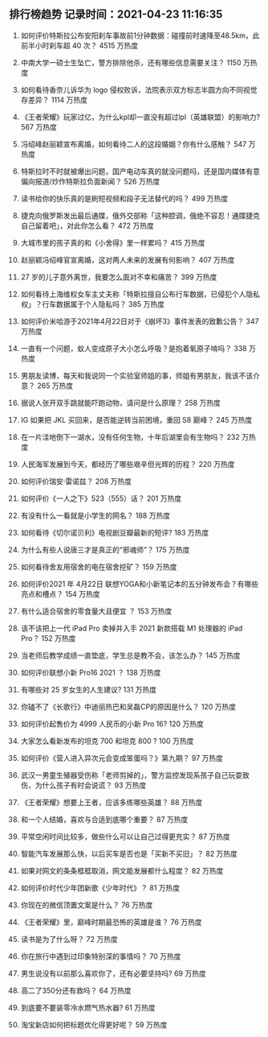 
## 排行榜趋势 记录时间：2021-04-23 11:16:35
  
  1. 如何评价特斯拉公布安阳刹车事故前1分钟数据：碰撞前时速降至48.5km，此前半小时刹车超 40 次？ 4515 万热度
    
  2. 中南大学一硕士生坠亡，警方排除他杀，还有哪些信息需要关注？ 1150 万热度
    
  3. 如何看待香奈儿诉华为 logo 侵权败诉，法院表示双方标志半圆方向不同视觉存差异？ 1114 万热度
    
  4. 《王者荣耀》玩家过亿，为什么kpl却一直没有超过lpl（英雄联盟）的影响力? 567 万热度
    
  5. 冯绍峰赵丽颖宣布离婚，如何看待二人的这段婚姻？你有什么感触？ 547 万热度
    
  6. 特斯拉时不时就被爆出问题，国产电动车真的就没问题吗，还是国内媒体有意偏向报道/炒作特斯拉负面新闻？ 526 万热度
    
  7. 读书给你的快乐真的是刷短视频和段子无法替代的吗？ 499 万热度
    
  8. 捷克向俄罗斯发出最后通牒，俄外交部称「这种腔调，俄绝不容忍！通牒捷克自己留着吧」，对此你怎么看？ 472 万热度
    
  9. 大城市里的孩子真的和《小舍得》里一样累吗？ 415 万热度
    
  10. 赵丽颖冯绍峰官宣离婚，这对两人未来的发展有何影响？ 407 万热度
    
  11. 27 岁的儿子意外离世，我要怎么面对不幸和痛苦？ 399 万热度
    
  12. 如何看待上海维权女车主丈夫称「特斯拉擅自公布行车数据，已侵犯个人隐私权」？行车数据属于个人隐私吗？ 385 万热度
    
  13. 如何评价米哈游于2021年4月22日对于《崩坏3》事件发表的致歉公告？ 347 万热度
    
  14. 一直有一个问题，蚁人变成原子大小怎么呼吸？是抱着氧原子啃吗？ 338 万热度
    
  15. 男朋友读博，每天和我说同一个实验室师姐的事，师姐有男朋友，我该不该介意？ 265 万热度
    
  16. 据说人张开双手跳就能吓跑动物，请问是什么原理？ 258 万热度
    
  17. IG 如果把 JKL 买回来，是否能逆转当前困境，重回 S8 巅峰？ 245 万热度
    
  18. 在一片洼地倒下一湖水，没有任何生物，十年后湖里会有生物吗？ 232 万热度
    
  19. 人民海军发展到今天，都经历了哪些艰辛但光辉的历程？ 220 万热度
    
  20. 如何评价瑞安·雷诺兹？ 208 万热度
    
  21. 如何评价《一人之下》523（555）话？ 201 万热度
    
  22. 有没有什么一看就是小学生的网名？ 188 万热度
    
  23. 如何看待《切尔诺贝利》电视剧豆瓣最新的短评? 183 万热度
    
  24. 为什么有些人说唐三才是真正的“邪魂师”？ 175 万热度
    
  25. 如何看待舍友用宿舍的电在宿舍挖矿？ 159 万热度
    
  26. 如何评价2021 年 4月22日 联想YOGA和小新笔记本的五分钟发布会？有哪些亮点和槽点？ 154 万热度
    
  27. 有什么适合宿舍的零食量大且便宜 ？ 153 万热度
    
  28. 该不该把上一代 iPad Pro 卖掉并入手 2021 新款搭载 M1 处理器的 iPad Pro？ 152 万热度
    
  29. 当老师后教学成绩一直垫底，学生总是教不会，该怎么办？ 145 万热度
    
  30. 如何评价联想小新 Pro16 2021 ？ 138 万热度
    
  31. 有哪些对 25 岁女生的人生建议? 131 万热度
    
  32. 你磕不了《长歌行》中迪丽热巴和吴磊CP的原因是什么？ 120 万热度
    
  33. 如何评价起售价为 4999 人民币的小新 Pro 16? 120 万热度
    
  34. 大家怎么看新发布的坦克 700 和坦克 800 ? 100 万热度
    
  35. 如何评价《营人进入异次元会变成笨蛋吗？》第九期？ 97 万热度
    
  36. 武汉一男童生殖器受伤称「老师剪掉的」，警方监控发现系孩子自己玩耍致伤，为什么孩子有时会说谎？ 93 万热度
    
  37. 《王者荣耀》想要上王者，应该多练哪些英雄？ 88 万热度
    
  38. 和一个人结婚，喜欢与合适到底哪个重要？ 87 万热度
    
  39. 平常空闲时间比较多，做些什么可以让自己过得更充实？ 87 万热度
    
  40. 智能汽车发展那么快，以后买车是否也是「买新不买旧」？ 82 万热度
    
  41. 如果对网文的条条框框取消，网文能发展都什么程度？ 82 万热度
    
  42. 如何评价时代少年团新歌《少年时代》？ 81 万热度
    
  43. 你现在的微信顶置文案是什么？ 76 万热度
    
  44. 《王者荣耀》里，巅峰时期最恐怖的英雄是谁？ 76 万热度
    
  45. 读书是为了什么呀？ 72 万热度
    
  46. 你在旅行中遇到过印象特别深的事情吗？ 70 万热度
    
  47. 男生说没有以前那么喜欢你了，还有必要坚持吗? 69 万热度
    
  48. 高二了350分还有救吗？ 64 万热度
    
  49. 到底要不要装零冷水燃气热水器? 61 万热度
    
  50. 淘宝新店如何把标题优化得更好呢？ 59 万热度
    